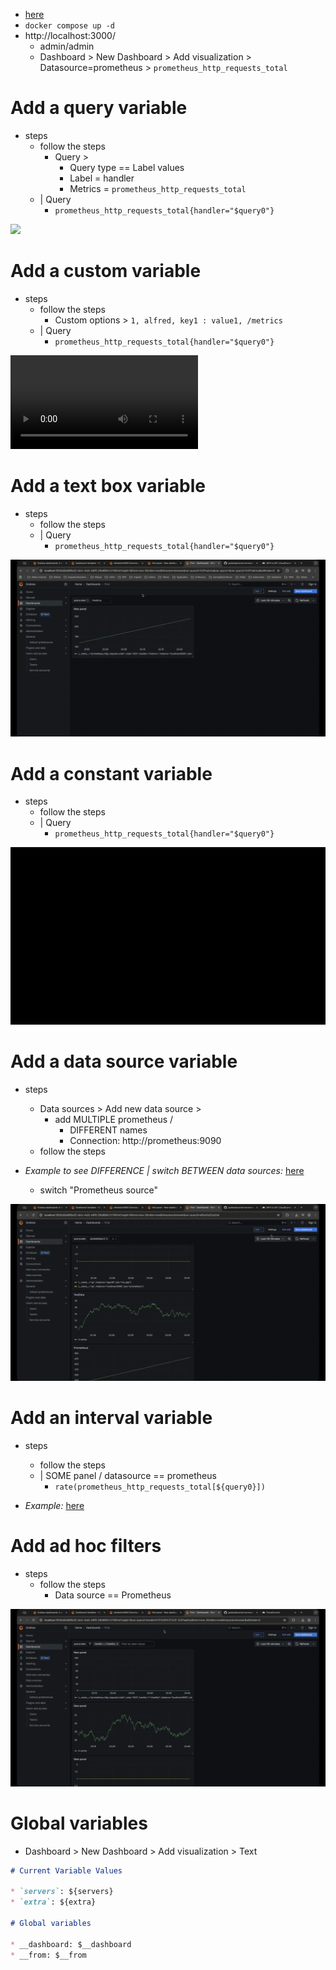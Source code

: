 * [here](https://github.com/grafana/tutorial-environment)
* `docker compose up -d`
* http://localhost:3000/
  * admin/admin
  * Dashboard > New Dashboard > Add visualization > Datasource=prometheus > `prometheus_http_requests_total`

# Add a query variable
* steps
  * follow the steps
    * Query > 
      * Query type == Label values
      * Label = handler
      * Metrics = `prometheus_http_requests_total`
  * | Query
    * `prometheus_http_requests_total{handler="$query0"}`

![](../static/addQueryVariable.gif)

# Add a custom variable
* steps
  * follow the steps
    * Custom options > `1, alfred, key1 : value1, /metrics`
  * | Query
    * `prometheus_http_requests_total{handler="$query0"}`

![](../static/addCustomVariable.mp4)

# Add a text box variable
* steps
  * follow the steps
  * | Query
    * `prometheus_http_requests_total{handler="$query0"}`

![](../static/addTextBoxVariable.gif)

# Add a constant variable
* steps
  * follow the steps
  * | Query
    * `prometheus_http_requests_total{handler="$query0"}`

![](../static/addConstantVariable.gif)

# Add a data source variable
* steps
  * Data sources > Add new data source > 
    * add MULTIPLE prometheus / 
      * DIFFERENT names
      * Connection: http://prometheus:9090
  * follow the steps

* _Example to see DIFFERENCE | switch BETWEEN data sources:_ [here](https://play.grafana.org/d/ddvzyhqvzw83kf/dashboard-variables?var-custominterval=1d&orgId=1&from=now-6h&to=now&timezone=utc&var-promsource=grafanacloud-prom&var-instance=$__all&var-cputype=idle&var-adhoc=&var-freetext=Hello,%20world%21)
  * switch "Prometheus source"

![](../static/addDatataSourceVariable.gif)

# Add an interval variable
* steps
  * follow the steps
  * | SOME panel / datasource == prometheus
    * `rate(prometheus_http_requests_total[${query0}])`

* _Example:_ [here](https://play.grafana.org/d/000000056/graphite-templated-nested?editPanel=2&orgId=1)

# Add ad hoc filters
* steps
  * follow the steps
    * Data source == Prometheus

![](../static/addAdhocFilters.gif)


# Global variables
* Dashboard > New Dashboard > Add visualization > Text

```markdown
# Current Variable Values

* `servers`: ${servers}
* `extra`: ${extra}

# Global variables

* __dashboard: $__dashboard
* __from: $__from
```
